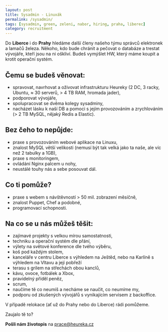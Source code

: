 ```yaml
---
layout: post
title: Sysadmin - Linuxák
permalink: /sysadmin/
tags: [sysadmin, green, zeleni, nabor, hiring, praha, liberec]
category: recruitment
---
```


Do **Liberce** i do **Prahy** hledáme další členy našeho týmu správců elektronek a lamačů železa. Někoho, kdo bude
chránit a pečovat o databáze a trestat vývojáře, kteří jsou na ni oškliví. Budeš vymýšlet HW, který máme koupit a krotit
operační systém.

## Čemu se budeš věnovat:
* spravovat, navrhovat a oživovat infrastrukturu Heureky (2 DC, 3 racky, Ubuntu, ≈ 30 serverů, > 4 TB RAM, hromada jader),
* podporovat vývojáře,
* spolupracovat se dvěma kolegy sysadminy,
* nacházet lásku k naší DB a pomoci s jejím provozováním a zrychlováním (> 2 TB MySQL, nějaký Redis a Elastic).

## Bez čeho to nepůjde:
* praxe s provozováním webové aplikace na Linuxu,
* znalost MySQL větší velikosti (nemusí být tak velká jako ta naše, ale víc než 2 tabulky a 1GB),
* praxe s monitoringem,
* ovládání Nginx palcem u nohy,
* neustálé touhy nás a sebe posouvat dál.

## Co ti pomůže?
* praxe s webem s návštěvností > 50 mil. zobrazení měsíčně,
* znalost Puppet, Chef a podobné,
* programovací schopnosti.

## Na co se u nás můžeš těšit:
* zajímavé projekty s velkou mírou samostatnosti,
* techniku a operační systém dle přání,
* výlety na světové konference dle tvého výběru,
* koš pod každým stolem,
* kanceláře v centru Liberce s výhledem na Ještěd, nebo na Karlíně s výhledem na Vltavu a její pobřeží
* terasu s grilem na střechách obou kanclů,
* kávu, ovoce, fotbálek a Xbox,
* pravidelný příděl peněz,
* scrum,
* naučíme tě co neumíš a necháme se naučit, co neumíme my,
* podporu od zkušených vývojářů s vynikajícím servisem z backoffice.

V případě relokace (ať už do Prahy nebo do Liberce) rádi pomůžeme.

Zaujalo tě to?

**Pošli nám životopis** na [prace@heureka.cz](mailto:prace@heureka.cz "poslat email")
